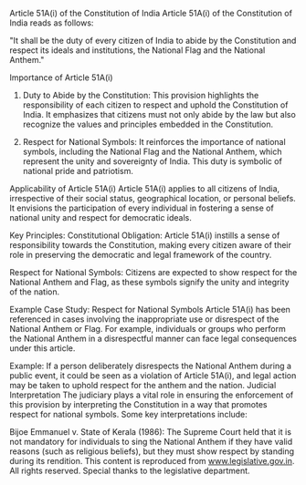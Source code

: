 Article 51A(i) of the Constitution of India
Article 51A(i) of the Constitution of India reads as follows:

"It shall be the duty of every citizen of India to abide by the Constitution and respect its ideals and institutions, the National Flag and the National Anthem."

Importance of Article 51A(i)
1. Duty to Abide by the Constitution:
This provision highlights the responsibility of each citizen to respect and uphold the Constitution of India. It emphasizes that citizens must not only abide by the law but also recognize the values and principles embedded in the Constitution.

2. Respect for National Symbols:
It reinforces the importance of national symbols, including the National Flag and the National Anthem, which represent the unity and sovereignty of India. This duty is symbolic of national pride and patriotism.

Applicability of Article 51A(i)
Article 51A(i) applies to all citizens of India, irrespective of their social status, geographical location, or personal beliefs. It envisions the participation of every individual in fostering a sense of national unity and respect for democratic ideals.

Key Principles:
Constitutional Obligation:
Article 51A(i) instills a sense of responsibility towards the Constitution, making every citizen aware of their role in preserving the democratic and legal framework of the country.

Respect for National Symbols:
Citizens are expected to show respect for the National Anthem and Flag, as these symbols signify the unity and integrity of the nation.

Example
Case Study: Respect for National Symbols
Article 51A(i) has been referenced in cases involving the inappropriate use or disrespect of the National Anthem or Flag. For example, individuals or groups who perform the National Anthem in a disrespectful manner can face legal consequences under this article.

Example:
If a person deliberately disrespects the National Anthem during a public event, it could be seen as a violation of Article 51A(i), and legal action may be taken to uphold respect for the anthem and the nation.
Judicial Interpretation
The judiciary plays a vital role in ensuring the enforcement of this provision by interpreting the Constitution in a way that promotes respect for national symbols. Some key interpretations include:

Bijoe Emmanuel v. State of Kerala (1986):
The Supreme Court held that it is not mandatory for individuals to sing the National Anthem if they have valid reasons (such as religious beliefs), but they must show respect by standing during its rendition.
This content is reproduced from www.legislative.gov.in. All rights reserved. Special thanks to the legislative department.

